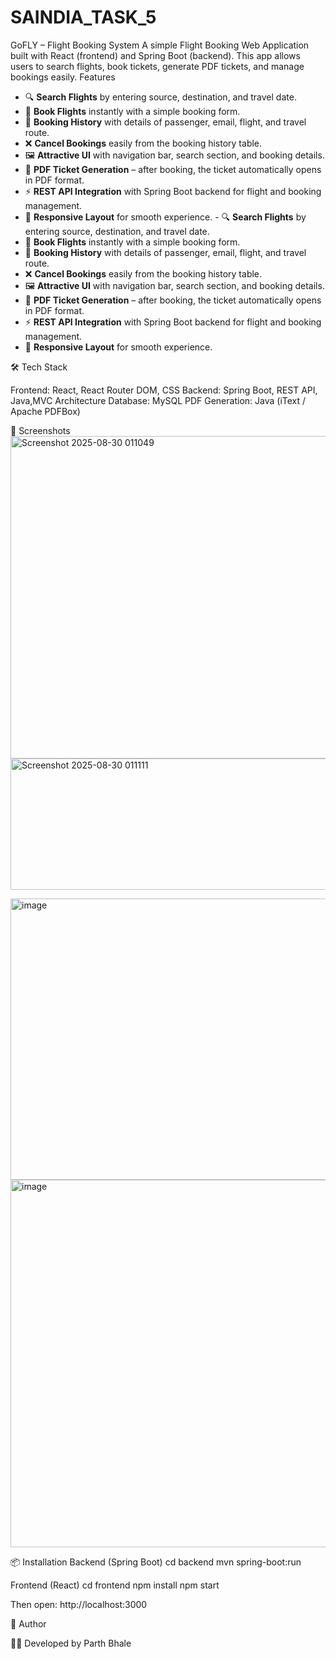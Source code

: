 # SAINDIA_TASK_5
GoFLY – Flight Booking System  A simple Flight Booking Web Application built with React (frontend) and Spring Boot (backend). This app allows users to search flights, book tickets, generate PDF tickets, and manage bookings easily.
Features

- 🔍 **Search Flights** by entering source, destination, and travel date.  
- 🛫 **Book Flights** instantly with a simple booking form.  
- 📜 **Booking History** with details of passenger, email, flight, and travel route.  
- ❌ **Cancel Bookings** easily from the booking history table.  
- 🖼️ **Attractive UI** with navigation bar, search section, and booking details.  
- 📑 **PDF Ticket Generation** – after booking, the ticket automatically opens in PDF format.  
- ⚡ **REST API Integration** with Spring Boot backend for flight and booking management.  
- 📱 **Responsive Layout** for smooth experience. - 🔍 **Search Flights** by entering source, destination, and travel date.  
- 🛫 **Book Flights** instantly with a simple booking form.  
- 📜 **Booking History** with details of passenger, email, flight, and travel route.  
- ❌ **Cancel Bookings** easily from the booking history table.  
- 🖼️ **Attractive UI** with navigation bar, search section, and booking details.  
- 📑 **PDF Ticket Generation** – after booking, the ticket automatically opens in PDF format.  
- ⚡ **REST API Integration** with Spring Boot backend for flight and booking management.  
- 📱 **Responsive Layout** for smooth experience. 

🛠️ Tech Stack

Frontend: React, React Router DOM, CSS
Backend: Spring Boot, REST API, Java,MVC Architecture
Database: MySQL
PDF Generation: Java (iText / Apache PDFBox)

📸 Screenshots
<img width="1340" height="516" alt="Screenshot 2025-08-30 011049" src="https://github.com/user-attachments/assets/1aa91e66-fb53-4867-af9a-8b8de35a503d" />
<img width="1354" height="210" alt="Screenshot 2025-08-30 011111" src="https://github.com/user-attachments/assets/be1ebf78-c5ca-4c7c-8756-dea9f7c8b4fb" />


<img width="1365" height="450" alt="image" src="https://github.com/user-attachments/assets/b9a8982f-7768-49f3-8a1e-e9c683d787e2" />


<img width="527" height="588" alt="image" src="https://github.com/user-attachments/assets/7d13a371-f68e-4868-8eb3-0c891c15d429" />


📦 Installation
Backend (Spring Boot)
cd backend
mvn spring-boot:run

Frontend (React)
cd frontend
npm install
npm start


Then open: http://localhost:3000

🙌 Author

👨‍💻 Developed by Parth Bhale
